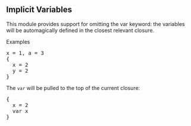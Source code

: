 ## Implicit Variables

This module provides support for omitting the var keyword: the variables will be automagically defined in the closest relevant closure.

Examples

<pre>
x = 1, a = 3
{
  x = 2
  y = 2
}
</pre>


The <code>var</code> will be pulled to the top of the current closure:
<pre>
{
  x = 2
  var x
}
</pre>


